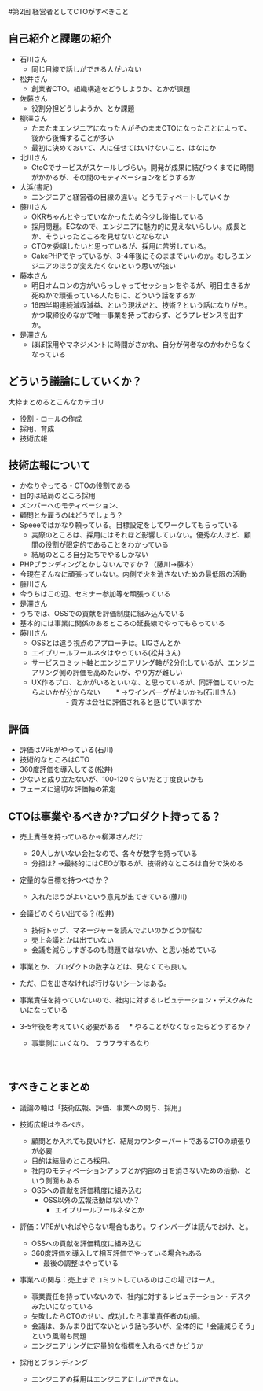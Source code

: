 #第2回 経営者としてCTOがすべきこと

## 自己紹介と課題の紹介

* 石川さん
  * 同じ目線で話しができる人がいない
* 松井さん
  * 創業者CTO。組織構造をどうしようか、とかが課題
* 佐藤さん
  * 役割分担どうしようか、とか課題
* 柳澤さん
  * たまたまエンジニアになった人がそのままCTOになったことによって、後から後悔することが多い
  * 最初に決めておいて、人に任せてはいけないこと、はなにか
* 北川さん
  * CtoCでサービスがスケールしづらい。開発が成果に結びつくまでに時間がかかるが、その間のモティベーションをどうするか
* 大浜(書記)
  * エンジニアと経営者の目線の違い。どうモティベートしていくか
* 藤川さん
  * OKRちゃんとやっていなかったため今少し後悔している
  * 採用問題。ECなので、エンジニアに魅力的に見えないらしい。成長とか、そういったところを見せないとならない
  * CTOを委譲したいと思っているが、採用に苦労している。
  * CakePHPでやっているが、3-4年後にそのままでいいのか。むしろエンジニアのほうが変えたくないという思いが強い
* 藤本さん
  * 明日オムロンの方がいらっしゃってセッションをやるが、明日生きるか死ぬかで頑張っている人たちに、どういう話をするか
  * 16四半期連続減収減益、という現状だと、技術？という話になりがち。かつ取締役のなかで唯一事業を持っておらず、どうプレゼンスを出すか。
* 是澤さん
  * ほぼ採用やマネジメントに時間がさかれ、自分が何者なのかわからなくなっている


## どういう議論にしていくか？
 
 大枠まとめるとこんなカテゴリ
 * 役割・ロールの作成
 * 採用、育成
 * 技術広報
 
 ## 技術広報について
 * かなりやってる・CTOの役割である
 * 目的は結局のところ採用
 * メンバーへのモティベーション、
 * 顧問とか雇うのはどうでしょう？
  * Speeeではかなり頼っている。目標設定をしてワークしてもらっている
    * 実際のところは、採用にはそれほど影響していない。優秀な人ほど、顧問の役割が限定的であることをわかっている
    * 結局のところ自分たちでやるしかない
 * PHPブランディングとかしないんですか？（藤川→藤本）
  * 今現在そんなに頑張っていない。内側で火を消さないための最低限の活動
 * 藤川さん
  * 今うちはこの辺、セミナー参加等を頑張っている
 * 是澤さん
  * うちでは、OSSでの貢献を評価制度に組み込んでいる
  * 基本的には事業に関係のあるところの延長線でやってもらっている
* 藤川さん
  * OSSとは違う視点のアプローチは。LIGさんとか
  * エイプリールフールネタはやっている(松井さん)
  * サービスコミット軸とエンジニアリング軸が2分化しているが、エンジニアリング側の評価を高めたいが、やり方が難しい
  * UX作るプロ、とかがいるといいな、と思っているが、同評価していったらよいかが分からない
  　　* →ワインバーグがよいかも(石川さん)
  　　　　　- 貴方は会社に評価されると感じていますか
  
## 評価
 * 評価はVPEがやっている(石川)
  * 技術的なところはCTO
 * 360度評価を導入してる(松井)
  * 少ないと成り立たないが、100-120ぐらいだと丁度良いかも
 * フェーズに適切な評価軸の策定
 
## CTOは事業やるべきか?プロダクト持ってる？
  * 売上責任を持っているか→柳澤さんだけ
    * 20人しかいない会社なので、各々が数字を持っている
    * 分担は? →最終的にはCEOが取るが、技術的なところは自分で決める
  * 定量的な目標を持つべきか？
    * 入れたほうがよいという意見が出てきている(藤川)
  
  * 会議どのぐらい出てる？(松井)
    * 技術トップ、マネージャーを読んでよいのかどうか悩む
    * 売上会議とかは出ていない
    * 会議を減らしすぎるのも問題ではないか、と思い始めている
 
 * 事業とか、プロダクトの数字などは、見なくても良い。
 * ただ、口を出さなければ行けないシーンはある。
  * 事業責任を持っていないので、社内に対するレピュテーション・デスクみたいになっている
* 3-5年後を考えていく必要がある
  　* やることがなくなったらどうするか？
   - 事業側にいくなり、 フラフラするなり

   　
## すべきことまとめ
* 議論の軸は「技術広報、評価、事業への関与、採用」

* 技術広報はやるべき。
  * 顧問とか入れても良いけど、結局カウンターパートであるCTOの頑張りが必要
  * 目的は結局のところ採用。
  * 社内のモティベーションアップとか内部の日を消さないための活動、という側面もある
  * OSSへの貢献を評価精度に組み込む
    * OSS以外の広報活動はないか？
      * エイプリールフールネタとか

* 評価：VPEがいればやらない場合もあり。ワインバーグは読んでおけ、と。
  * OSSへの貢献を評価精度に組み込む
  * 360度評価を導入して相互評価でやっている場合もある
    * 最後の調整はやっている
  
* 事業への関与：売上までコミットしているのはこの場では一人。
  * 事業責任を持っていないので、社内に対するレピュテーション・デスクみたいになっている
  * 失敗したらCTOのせい、成功したら事業責任者の功績。
  * 会議は、あんまり出てないという話も多いが、全体的に「会議減らそう」という風潮も問題
  * エンジニアリングに定量的な指標を入れるべきかどうか

* 採用とブランディング
  * エンジニアの採用はエンジニアにしかできない。
  
